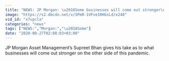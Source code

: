 ```yaml
---
title: "NEWS: JP Morgan: \u2018Some businesses will come out stronger\u2019"
image: "https://s2.dmcdn.net/v/SPmR-1VFve1RHGsLd/x240"
vid_id: "x7vpcla"
categories: "news"
tags: ["NEWS:","Morgan:","\u2018Some"]
date: "2020-08-27T02:08:03+03:00"
---
```

JP Morgan Asset Management’s Supreet Bhan gives his take as to what businesses will come out stronger on the other side of this pandemic.   <br>
